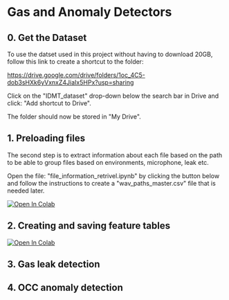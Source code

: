 # Gas and Anomaly Detectors

## 0. Get the Dataset
To use the datset used in this project without having to download 20GB, follow this link to create a shortcut to the folder: 

https://drive.google.com/drive/folders/1oc_4C5-dob3sHXk6yVxnxZ4JiaIx5HPx?usp=sharing

Click on the "IDMT_dataset" drop-down below the search bar in Drive and click: "Add shortcut to Drive". 

The folder should now be stored  in "My Drive". 






## 1. Preloading files
The second step is to extract information about each file based on the path to be able to group files based on environments, microphone, leak etc. 

Open the file: "file_information_retrivel.ipynb" by clicking the button below and follow the instructions to create a "wav_paths_master.csv" file that is needed later. 

[![Open In Colab](https://colab.research.google.com/assets/colab-badge.svg)](https://colab.research.google.com/drive/1QJLe1TaPOdXvV55k4yboLGHj8_DijRRQ)

## 2. Creating and saving feature tables


[![Open In Colab](https://colab.research.google.com/assets/colab-badge.svg)](https://colab.research.google.com/drive/17L4cbh0ChBKd1AcEx8-NyNAnQzezaSVC#scrollTo=DRqeCOvk6gOD)


## 3. Gas leak detection


## 4. OCC anomaly detection
